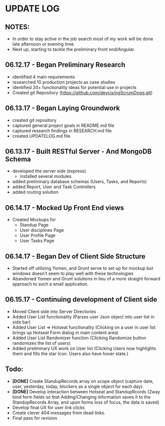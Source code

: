 # UPDATE LOG
## NOTES:
* In order to stay active in the job search most of my work will be done late afternoon or evening time.
* Next up, starting to tackle the preliminary front end/Angular.

## 06.12.17 - Began Preliminary Research
* identified 4 main requirements
* researched 10 production projects as case studies
* identified 20+ functionality ideas for potential use in projects
* Created git Repository (https://github.com/devcix/ngScrumDogg.git)

## 06.13.17 - Began Laying Groundwork
* created git repository
* captured general project goals in README.md file
* captured research findings in RESEARCH.md file
* created UPDATELOG.md file

## 06.13.17 - Built RESTful Server - And MongoDB Schema
* developed the server side (express)
  * installed several modules
* added preliminary database schemas (Users, Tasks, and Reports)
* added Report, User and Task Controllers
* added routing solution

## 06.14.17 - Mocked Up Front End views
* Created Mockups for
  * Standup Page
  * User disciplines Page
  * User Profile Page
  * User Tasks Page

## 06.14.17 - Began Dev of Client Side Structure
* Started off utilizing Yomen, and Grunt serve to set up for mockup but windows doesn't seem to play well with these technologies
* Abandoned Yomen and Grunt solutions in lieu of a more straight forward approach to such a small application.

## 06.15.17 - Continuing development of Client side
* Moved Client side into Server Directories
* Added User List functionality (Parses user Json object into user list in side bar)
* Added User List => Hotseat functionality (Clicking on a user in user list brings up Hotseat Form dialog in main content area)
* Added User List Randomizer function (Clicking Randomize button randomizes the list of users)
* Added preliminary UX work on User list (Clicking Users now highlights them and fills the star Icon. Users also have hover state.)

## Todo:
* **[DONE]** Create StandupRecords array on scope object (capture date, user, yesterday, today, blockers as a single object for each day). 
* **[DONE]** Develop interaction between Hotseat and StandupRcords (2way bind form fields so that Adding/Changing information saves it to the StandupRecords Array, and upon forms loss of focus, the data is saved)
* Develop final UX for user link clicks
* Create clever 404 messages from dead links.
* Final pass for revision

